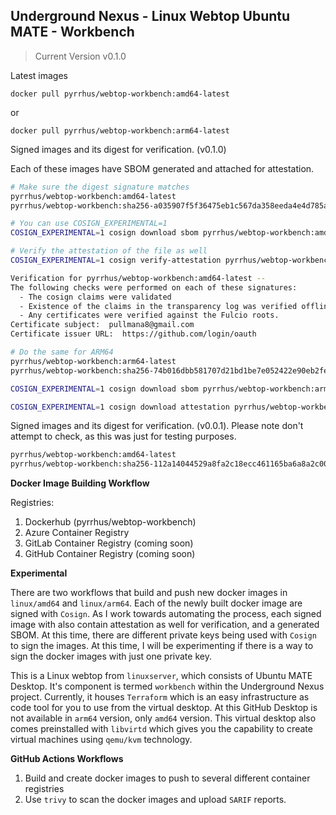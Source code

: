 ## Underground Nexus - Linux Webtop Ubuntu MATE - Workbench
> Current Version v0.1.0

Latest images

`docker pull pyrrhus/webtop-workbench:amd64-latest`

or

`docker pull pyrrhus/webtop-workbench:arm64-latest`

Signed images and its digest for verification. (v0.1.0)

Each of these images have SBOM generated and attached for attestation.

```bash
# Make sure the digest signature matches
pyrrhus/webtop-workbench:amd64-latest
pyrrhus/webtop-workbench:sha256-a035907f5f36475eb1c567da358eeda4e4d785a0dae3cbe975e973b954ee609d.sig

# You can use COSIGN_EXPERIMENTAL=1
COSIGN_EXPERIMENTAL=1 cosign download sbom pyrrhus/webtop-workbench:amd64-latest --output-file <NEWFILE>.spdx

# Verify the attestation of the file as well
COSIGN_EXPERIMENTAL=1 cosign verify-attestation pyrrhus/webtop-workbench:amd64-latest --output-file <NEWFILE>.att

Verification for pyrrhus/webtop-workbench:amd64-latest --
The following checks were performed on each of these signatures:
  - The cosign claims were validated
  - Existence of the claims in the transparency log was verified offline
  - Any certificates were verified against the Fulcio roots.
Certificate subject:  pullmana8@gmail.com
Certificate issuer URL:  https://github.com/login/oauth

# Do the same for ARM64
pyrrhus/webtop-workbench:arm64-latest
pyrrhus/webtop-workbench:sha256-74b016dbb581707d21bd1be7e052422e90eb2fe175dbb98ece864e46f43107b5.sig

COSIGN_EXPERIMENTAL=1 cosign download sbom pyrrhus/webtop-workbench:arm64-latest --output-file <NEWFILE>.spdx

COSIGN_EXPERIMENTAL=1 cosign download attestation pyrrhus/webtop-workbench:arm64-latest --output-file <NEWFILE>.att
```

Signed images and its digest for verification. (v0.0.1). Please note don't attempt to check, as this was just for testing purposes.

```bash
pyrrhus/webtop-workbench:amd64-latest
pyrrhus/webtop-workbench:sha256-112a14044529a8fa2c18ecc461165ba6a8a2c00beeecf9777197adc3d47fa419.sig
```

**Docker Image Building Workflow**

Registries:
1. Dockerhub (pyrrhus/webtop-workbench)
2. Azure Container Registry
3. GitLab Container Registry (coming soon)
4. GitHub Container Registry (coming soon)

**Experimental**

There are two workflows that build and push new docker images in `linux/amd64` and `linux/arm64`. Each of the newly built docker image are signed with `Cosign`. As I work towards automating the process, each signed image with also contain attestation as well for verification, and a generated SBOM. At this time, there are different private keys being used with `Cosign` to sign the images. At this time, I will be experimenting if there is a way to sign the docker images with just one private key.

This is a Linux webtop from `linuxserver`, which consists of Ubuntu MATE Desktop. It's component is termed `workbench` within the Underground Nexus project. Currently, it houses `Terraform` which is an easy infrastructure as code tool for you to use from the virtual desktop. At this GitHub Desktop is not available in `arm64` version, only `amd64` version. This virtual desktop also comes preinstalled with `libvirtd` which gives you the capability to create virtual machines using `qemu/kvm` technology.

**GitHub Actions Workflows**

1. Build and create docker images to push to several different container registries
2. Use `trivy` to scan the docker images and upload `SARIF` reports.